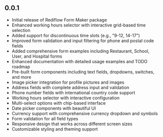 ## 0.0.1

* Initial release of Rediflow Form Maker package
* Enhanced working hours selector with interactive grid-based time selection
* Added support for discontinuous time slots (e.g., "9-12, 14-17")
* Improved form validation and input filtering for phone and postal code fields
* Added comprehensive form examples including Restaurant, School, User, and Hospital forms
* Enhanced documentation with detailed usage examples and TODO roadmap
* Pre-built form components including text fields, dropdowns, switches, and more
* Image picker integration for profile pictures and images
* Address fields with complete address input and validation
* Phone number fields with international country code support
* Working hours selector with interactive configuration
* Multi-select options with chip-based interface
* Date picker components with beautiful UI
* Currency support with comprehensive currency dropdown and symbols
* Form validation for all field types
* Responsive design that works across different screen sizes
* Customizable styling and theming support
